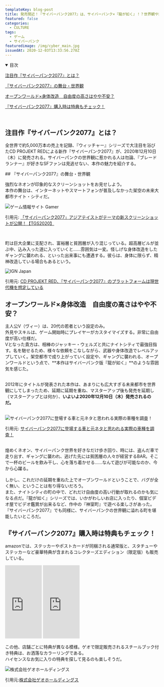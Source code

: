 ```yaml
---
templateKey: blog-post
title: 発売間近！『サイバーパンク2077』は、サイバーパンク×『龍が如く』！？世界観や設定をチェックしよう
featured: false
categories:
  - CULTURE
tags:
  - ゲーム
  - サイバーパンク
featuredimage: /img/cyber_main.jpg
issuedAt: 2020-12-03T13:33:56.278Z
---
```

<details open><summary>目次</summary>

[注目作『サイバーパンク2077』とは？](#what-cyber)

[『サイバーパンク2077』の舞台・世界観](#what-world)

[オープンワールド×身体改造　自由度の高さはやや不安？](#point)

[『サイバーパンク2077』購入時は特典もチェック！](#cyber-check)

</details>

<br>

<div id="what-cyber">

## 注目作『サイバーパンク2077』とは？

全世界で約5,000万本の売上を記録、『ウィッチャー』シリーズで大注目を浴びたCD PROJEKT REDによる新作『サイバーパンク2077』が、2020年12月10日（木）に発売される。サイバーパンクの世界観に惹かれる人は勿論、『ブレードランナー』が好きなSFファンは見逃せない、本作の魅力を紹介する。

</div>

<div id="what-world">
## 『サイバーパンク2077』の舞台・世界観

強烈なネオンが印象的なスクリーンショットをお見せしよう。<br>本作の舞台は、インターネットやスマートフォンが普及しなかった架空の未来大都市ナイト・シティだ。

![ゲーム情報サイト Gamer](/img/cyber_01.jpg "ゲーム情報サイト Gamer")

引用元: [「サイバーパンク2077」アジアテイストがテーマの新スクリーンショットが公開！【TGS2020】
](https://www.gamer.ne.jp/news/202009260045/)

<br>

町は巨大企業に支配され、富裕層と貧困層が入り混じっている。超高層ビルが並ぶ中、込み入った道に入っていくと……雰囲気は一変。怪しげな身体改造をしたギャングに襲われる、といった出来事にも遭遇する。彼らは、身体に限らず、精神改造している場合もあるという。

![IGN Japan](/img/cyber_02.jpg "IGN Japan")

引用元: [CD PROJEKT RED、『サイバーパンク2077』のプラットフォームは現世代機を想定している
](https://jp.ign.com/cyberpunk-2077/26010/news/cd-projekt-red2077)

</div>

<div id="point">

## オープンワールド×身体改造　自由度の高さはやや不安？

主人公V（ヴィー）は、20代の若者という設定のみ。<br>外見やスキルは、ゲーム開始時にプレイヤーがカスタイマイズする。非常に自由度が高い仕様だ。<br>
Vとなった貴方は、相棒のジャッキー・ウェルズと共にナイトシティで最強目指す。名を馳せるため、様々な依頼をこなしながら、武器や身体改造でレベルアップしていく。架空都市で成り上がっていく設定や、ギャングに襲われる、オープンワールドという点で、**本作はサイバーパンク版『龍が如く』**のような雰囲気を感じた。<br><br>

2012年にタイトルが発表された本作は、あまりにも広大すぎる未来都市を世界観にしてしまったため、延期に延期を重ね、マスターアップ後も発売を延期し（マスターアップとは何か）、**いよいよ2020年12月10日（木）発売されるのだ。**<br><br>

![サイバーパンク2077に登場する車と元ネタと思われる実際の車種を調査！](/img/cyber_04.jpg "サイバーパンク2077に登場する車と元ネタと思われる実際の車種を調査！")

引用元: [サイバーパンク2077に登場する車と元ネタと思われる実際の車種を調査！](https://car-moby.jp/article/entertainment/cyberpunk-2077-vehicles/)

<br>
煌めくネオン、サイバーパンク世界を好きなだけ歩き回り、時には、盗んだ車で走り出す、ギャングに襲われ、逃げた先には貧困層の人々が経営するBAR。そこで一杯のビールを飲み干し、心を落ち着かせる……なんて遊びが可能なのか、今から心躍る。<br><br>
しかし、これだけの延期を重ねた上でオープンワールドということで、バグが全く無い、ということは有り得ないだろう。<br>また、ナイトシティの町の中で、どれだけ自由度の高い行動が取れるのかも気になる点だ。『龍が如く』シリーズでは、いかがわしいお店に入ったり、個室ビデオ屋でビデオ鑑賞が出来るなど、作中の『神室町』で遊べる楽しさがあった。『サイバーパンク2077』でも同様に、サイバーパンクの世界観に溢れる町を堪能したいところだ。

</div>

<div id="cyber-check">

## 『サイバーパンク2077』購入時は特典もチェック！

amazonでは、ステッカーやポストカードが同梱される通常版と、スタチューやステッカーなど豪華特典が含まれるコレクターズエディション（限定版）も販売している。

<iframe style="width:120px;height:240px;" marginwidth="0" marginheight="0" scrolling="no" frameborder="0" src="https://rcm-fe.amazon-adsystem.com/e/cm?ref=qf_sp_asin_til&t=syfylab-22&m=amazon&o=9&p=8&l=as1&IS2=1&detail=1&asins=B07SRWS7N7&linkId=3d69b1edef3fa33a561c7f1608c740e4&bc1=000000&lt1=_blank&fc1=333333&lc1=0066c0&bg1=ffffff&f=ifr">
    </iframe>
<iframe style="width:120px;height:240px;" marginwidth="0" marginheight="0" scrolling="no" frameborder="0" src="https://rcm-fe.amazon-adsystem.com/e/cm?ref=qf_sp_asin_til&t=syfylab-22&m=amazon&o=9&p=8&l=as1&IS2=1&detail=1&asins=B07SX31CS1&linkId=15df81263f03ab61c10b9ef8021c9c05&bc1=000000&lt1=_blank&fc1=333333&lc1=0066c0&bg1=ffffff&f=ifr">
    </iframe>

この他、店舗ごとに特典が異なる模様。ゲオで限定販売されるスチールブック付き特典は、お洒落なカラーリングである。<br>
ハイセンスなお気に入りの特典を探して見るのも楽しそうだ。

![株式会社ゲオホールディングス](/img/cyber_05.jpg "PlayStation®4ゲームソフト『サイバーパンク2077』 ゲオ限定「オリジナルスチールブック」付き商品を数量限定で取り扱い決定！ 予約開始：2020年6月29日（月） 販売開始：2020年11月19日（木）")

引用元:[株式会社ゲオホールディングス](https://www.geonet.co.jp/news/news2020/18633/)

</div>